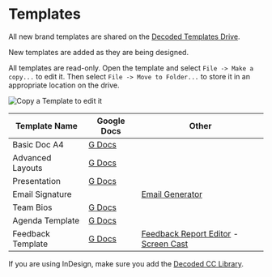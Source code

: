 # Templates

All new brand templates are shared on the [Decoded Templates Drive](https://drive.google.com/drive/folders/0AE96BBcjg4gvUk9PVA). 

New templates are added as they are being designed.

All templates are read-only. Open the template and select `File -> Make a copy...` to edit it. Then select `File -> Move to Folder...` to store it in an appropriate location on the drive.

![Copy a Template to edit it](https://brand-assets.decoded.com/BrandGuidelines/gdocs-copy-template.png)

Template Name | Google Docs | Other
--------------|-------------|------
Basic Doc A4 | [G Docs](https://docs.google.com/document/d/1IIWHU6XroNKtPH6VZWcau17YKr9-lib9U1F0b4MdEOM/edit)
Advanced Layouts | [G Docs](https://docs.google.com/a/decoded.co/document/d/16_L1jFKXjn84KpKs3ORsaCB1_WPqZgsRLDTpgMp7GnI/edit?usp=sharing) | 
Presentation | [G Docs](https://docs.google.com/a/decoded.co/presentation/d/170sTaGNUKNJqACpSH7GEYSuAxefQFQ0UX-BRimg9OXM/edit?usp=sharing) | 
Email Signature ||[Email Generator](http://clients.gregtilleystudio.com/decoded/signature/generator.html)
Team Bios |[G Docs](https://drive.google.com/open?id=1qalDFJHCTLTwjq5FDR4LlOBNaZTOurlwKYIvKor6LQc)|
Agenda Template |[G Docs](https://drive.google.com/open?id=1cyb-nuZbtusdSmDETgVhEQ0fONO2ef_XrMWQYGFm1Ps)|
Feedback Template |[G Docs](https://docs.google.com/a/decoded.co/document/d/1w4oG8EKtNN2BAAzB9YlI_BjMZQwdt0dqDBPUgNS7850/edit?usp=sharing)|[Feedback Report Editor](https://my.decoded.com/feedbackreport) - [Screen Cast](https://www.youtube.com/watch?v=CEdJkOAW4bE)

If you are using InDesign, make sure you add the [Decoded CC Library](/pages/how-to/cc-library).
